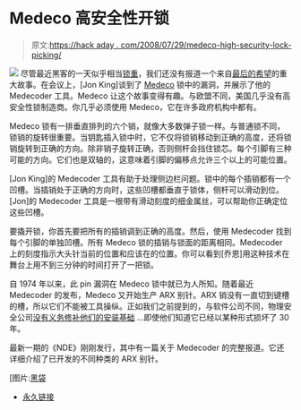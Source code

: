 # Medeco 高安全性开锁

> 原文:[https://hack aday . com/2008/07/29/medeco-high-security-lock-picking/](https://hackaday.com/2008/07/29/medeco-high-security-lock-picking/)

![](../Images/1010ce94ad7122cc1172e0d5e4ec5bde.png)
尽管最近黑客的一天似乎相当[锁重](http://www.hackaday.com/tag/lock)，我们还没有报道一个来自[最后的希望](http://www.mahalo.com/The_Last_HOPE_Conference)的重大故事。在会议上，[Jon King]谈到了 [Medeco](http://www.medeco.com/) 锁中的漏洞，并展示了他的 Medecoder 工具。Medeco 让这个故事变得有趣。与欧盟不同，美国几乎没有高安全性锁制造商。你几乎必须使用 Medeco，它在许多政府机构中都有。

Medeco 锁有一排垂直排列的六个销，就像大多数弹子锁一样。与普通锁不同，锁销的旋转很重要。当钥匙插入锁中时，它不仅将锁销移动到正确的高度，还将锁销旋转到正确的方向。除非销子旋转正确，否则侧杆会挡住锁芯。每个引脚有三种可能的方向。它们也是双轴的，这意味着引脚的偏移点允许三个以上的可能位置。

[Jon King]的 Medecoder 工具有助于处理侧边栏问题。锁中的每个插销都有一个凹槽。当插销处于正确的方向时，这些凹槽都垂直于锁体，侧杆可以滑动到位。[Jon]的 Medecoder 工具是一根带有滑动刻度的细金属丝，可以帮助你正确定位这些凹槽。

要撬开锁，你首先要把所有的插销调到正确的高度。然后，使用 Medecoder 找到每个引脚的单独凹槽。所有 Medeco 锁的插销与锁面的距离相同。Medecoder 上的刻度指示大头针当前的位置和应该在的位置。你可以看到[乔恩]用这种技术在舞台上用不到三分钟的时间打开了一把锁。

自 1974 年以来，此 pin 漏洞在 Medeco 锁中就已为人所知。随着最近 Medecoder 的发布，Medeco 又开始生产 ARX 别针。ARX 销没有一直切到键槽的槽，所以它们不能被工具操纵。正如我们之前提到的，与软件公司不同，物理安全公司[没有义务修补他们的安装基础](http://www.hackaday.com/2008/07/28/lock-picking-and-security-disclosure/) …即使他们知道它已经以某种形式损坏了 30 年。

最新一期的《NDE》刚刚发行，其中有一篇关于 Medecoder 的完整报道。它还详细介绍了已开发的不同种类的 ARX 别针。

[图片:[黑袋](http://www.toool.nl/blackbag/?p=213)

*   [永久链接](http://www.ndemag.com/nde4.html)